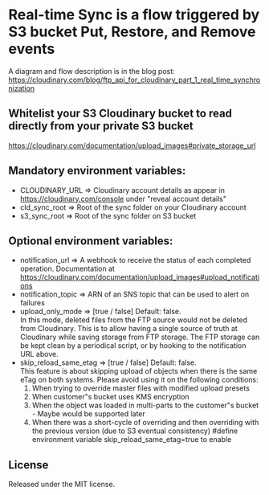# Real-time Sync is a flow triggered by S3 bucket Put, Restore, and Remove events
A diagram and flow description is in the blog post: https://cloudinary.com/blog/ftp_api_for_cloudinary_part_1_real_time_synchronization


## Whitelist your S3 Cloudinary bucket to read directly from your private S3 bucket
https://cloudinary.com/documentation/upload_images#private_storage_url

## Mandatory environment variables:
- CLOUDINARY_URL => Cloudinary account details as appear in https://cloudinary.com/console under "reveal account details"
- cld_sync_root => Root of the sync folder on your Cloudinary account
- s3_sync_root => Root of the sync folder on S3 bucket

## Optional environment variables:
- notification_url => A webhook to receive the status of each completed operation. Documentation at https://cloudinary.com/documentation/upload_images#upload_notifications
- notification_topic => ARN of an SNS topic that can be used to alert on failures
- upload_only_mode => [true / false] Default: false.  
In this mode, deleted files from the FTP source would not be deleted from Cloudinary. This is to allow having a single source of truth at Cloudinary while saving storage from FTP storage.
  The FTP storage can be kept clean by a periodical script, or by hooking to the notification URL above.
- skip_reload_same_etag => [true / false] Default: false.  
This feature is about skipping upload of objects when there is the same eTag on both systems. Please avoid using it on the following conditions:
    1. When trying to override master files with modified upload presets
    2. When customer"s bucket uses KMS encryption
    3. When the object was loaded in multi-parts to the customer"s bucket - Maybe would be supported later
    4. When there was a short-cycle of overriding and then overriding with the previous version
   (due to S3 eventual consistency)
#define environment variable skip_reload_same_etag=true to enable

## License
Released under the MIT license.

